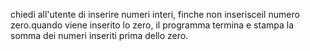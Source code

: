 chiedi all'utente di inserire numeri interi, finche non inserisceil numero zero.quando viene inserito lo zero, il programma termina e stampa la somma dei numeri inseriti prima dello zero. 
